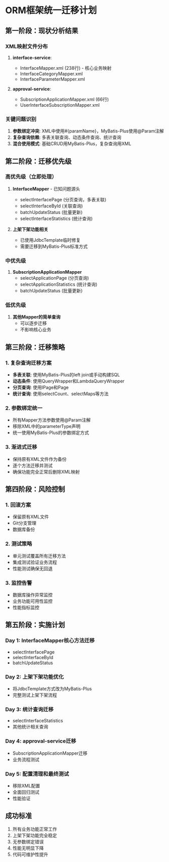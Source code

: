 # ORM框架统一迁移计划

## 第一阶段：现状分析结果

### XML映射文件分布
1. **interface-service**:
   - InterfaceMapper.xml (238行) - 核心业务映射
   - InterfaceCategoryMapper.xml
   - InterfaceParameterMapper.xml

2. **approval-service**:
   - SubscriptionApplicationMapper.xml (66行)
   - UserInterfaceSubscriptionMapper.xml

### 关键问题识别
1. **参数绑定冲突**: XML中使用#{paramName}，MyBatis-Plus使用@Param注解
2. **复杂查询依赖**: 多表关联查询、动态条件查询、统计查询
3. **混合使用模式**: 基础CRUD用MyBatis-Plus，复杂查询用XML

## 第二阶段：迁移优先级

### 高优先级（立即处理）
1. **InterfaceMapper** - 已知问题源头
   - selectInterfacePage (分页查询，多表关联)
   - selectInterfaceById (关联查询)
   - batchUpdateStatus (批量更新)
   - selectInterfaceStatistics (统计查询)

2. **上架下架功能相关**
   - 已使用JdbcTemplate临时修复
   - 需要迁移到MyBatis-Plus标准方式

### 中优先级
1. **SubscriptionApplicationMapper**
   - selectApplicationPage (分页查询)
   - selectApplicationStatistics (统计查询)
   - batchUpdateStatus (批量更新)

### 低优先级
1. **其他Mapper的简单查询**
   - 可以逐步迁移
   - 不影响核心业务

## 第三阶段：迁移策略

### 1. 复杂查询迁移方案
- **多表关联**: 使用MyBatis-Plus的left join或手动构建SQL
- **动态条件**: 使用QueryWrapper和LambdaQueryWrapper
- **分页查询**: 使用IPage<T>和Page<T>
- **统计查询**: 使用selectCount、selectMaps等方法

### 2. 参数绑定统一
- 所有Mapper方法参数使用@Param注解
- 移除XML中的parameterType声明
- 统一使用MyBatis-Plus的参数绑定方式

### 3. 渐进式迁移
- 保持原有XML文件作为备份
- 逐个方法迁移并测试
- 确保功能完全正常后删除XML映射

## 第四阶段：风险控制

### 1. 回滚方案
- 保留原有XML文件
- Git分支管理
- 数据库备份

### 2. 测试策略
- 单元测试覆盖所有迁移方法
- 集成测试验证业务流程
- 性能测试确保无回退

### 3. 监控告警
- 数据库操作异常监控
- 业务功能可用性监控
- 性能指标监控

## 第五阶段：实施计划

### Day 1: InterfaceMapper核心方法迁移
- selectInterfacePage
- selectInterfaceById
- batchUpdateStatus

### Day 2: 上架下架功能优化
- 将JdbcTemplate方式改为MyBatis-Plus
- 完整测试上架下架流程

### Day 3: 统计查询迁移
- selectInterfaceStatistics
- 其他统计相关查询

### Day 4: approval-service迁移
- SubscriptionApplicationMapper迁移
- 业务流程测试

### Day 5: 配置清理和最终测试
- 移除XML配置
- 全面回归测试
- 性能验证

## 成功标准
1. 所有业务功能正常工作
2. 上架下架功能完全稳定
3. 无参数绑定错误
4. 性能无明显下降
5. 代码可维护性提升
